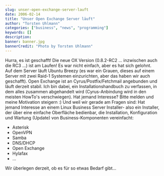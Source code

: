 ```yaml
---
slug: unser-open-exchange-server-lauft
date: 2006-02-14
title: "Unser Open Exchange Server läuft"
author: "Torsten Uhlmann"
categories: ["business", "news", "programming"]
keywords: []
description:
banner: banner.jpg
bannerCredit: "Photo by Torsten Uhlmann"
---
```


Hurra, es ist geschafft! Die neue OX Version (0.8.2-RC2 ... inzwischen auch die RC3 ...) ist am Laufen! Es war nicht einfach, aber es hat sich gelohnt. Auf dem Server läuft Ubuntu Breezy (es war ein Grauen, dieses auf einem Server mit zwei Raid-1 Systemen einzurichten, aber das haben wir auch geschafft). Open Exchange ist an Cyrus/Postfix/Fetchmail angebunden und läuft derzeit stabil. Ich bin dabei, ein Installationshandbuch zu verfassen, in dem alles zusammen abgehandelt wird (Cyrus-Anbindung wird in den meisten HowTo's verschwiegen). Hat jemand Interesse? Bitte melden und meine Motivation steigern :) Und weil wir gerade am Fragen sind: Hat jemand Interesse an einem Linux Business Server Installer- also ein Installer, der über eine einfache Oberfläche bedienbar, die Installation, Konfiguration und Wartung (Update) von Business-Komponenten vereinfacht:

-   Asterisk
-   OpenVPN
-   Samba
-   DNS/DHCP
-   Open Exchange
-   Hylafax
-   ...

Wir überlegen derzeit, ob es für so etwas Bedarf gibt...
